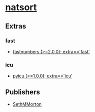 # [natsort](https://pypi.org/project/natsort)


## Extras

### fast
- [fastnumbers (>=2.0.0); extra=='fast'](packages/f/fastnumbers.md)

### icu
- [pyicu (>=1.0.0); extra=='icu'](packages/p/pyicu.md)


## Publishers
- [SethMMorton](https://pypi.org/user/SethMMorton)

